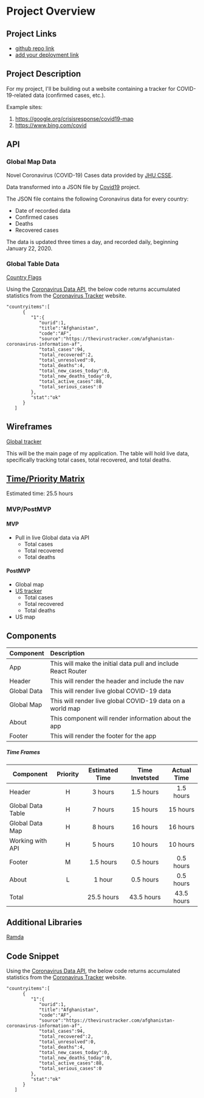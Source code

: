 # Project Overview

## Project Links

- [github repo link](https://github.com/carlynicholson/react-project)
- [add your deployment link](https://novel-covid19.netlify.com/)

## Project Description

For my project, I'll be building out a website containing a tracker for COVID-19-related data (confirmed cases, etc.). 

Example sites:
1. https://google.org/crisisresponse/covid19-map
2. https://www.bing.com/covid


## API

### Global Map Data

Novel Coronavirus (COVID-19) Cases data provided by [JHU CSSE](https://github.com/CSSEGISandData/COVID-19).

Data transformed into a JSON file by [Covid19](https://github.com/pomber/covid19) project. 

The JSON file contains the following Coronavirus data for every country: 
- Date of recorded data
- Confirmed cases
- Deaths
- Recovered cases

The data is updated three times a day, and recorded daily, beginning January 22, 2020.

### Global Table Data

[Country Flags](https://www.countryflags.io/)

Using the [Coronavirus Data API](https://thevirustracker.com/api), the below code returns accumulated statistics from the [Coronavirus Tracker](https://thevirustracker.com/) website. 

```
"countryitems":[
      {
         "1":{
            "ourid":1,
            "title":"Afghanistan",
            "code":"AF",
            "source":"https://thevirustracker.com/afghanistan-coronavirus-information-af",
            "total_cases":94,
            "total_recovered":2,
            "total_unresolved":0,
            "total_deaths":4,
            "total_new_cases_today":0,
            "total_new_deaths_today":0,
            "total_active_cases":88,
            "total_serious_cases":0
         },
         "stat":"ok"
      }
   ]
```


## Wireframes

[Global tracker](https://res.cloudinary.com/df6sigxz7/image/upload/v1585329950/covid-tracker/project-worksheet/covid-tracker.png)

This will be the main page of my application. The table will hold live data, specifically tracking total cases, total recovered, and total deaths. 


## [Time/Priority Matrix](https://res.cloudinary.com/df6sigxz7/image/upload/v1585278437/covid-tracker/project-worksheet/priority_matrix.png)

Estimated time: 25.5 hours

### MVP/PostMVP

#### MVP 
- Pull in live Global data via API
	- Total cases
	- Total recovered
	- Total deaths

#### PostMVP

- Global map
- [US tracker](https://res.cloudinary.com/df6sigxz7/image/upload/v1585277946/covid-tracker/project-worksheet/main.png)
	- Total cases
	- Total recovered
	- Total deaths
- US map

## Components

| Component | Description | 
| --- | :--- | 
| App | This will make the initial data pull and include React Router | 
| Header | This will render the header and include the nav | 
| Global Data | This will render live global COVID-19 data | 
| Global Map | This will render live global COVID-19 data on a world map | 
| About | This component will render information about the app | 
| Footer | This will render the footer for the app | 

##### Time Frames

| Component | Priority | Estimated Time | Time Invetsted | Actual Time |
| --- | :---: |  :---: | :---: | :---: |
| Header | H | 3 hours | 1.5 hours | 1.5 hours |
| Global Data Table | H | 7 hours | 15 hours | 15 hours |
| Global Data Map | H | 8 hours | 16 hours | 16 hours |
| Working with API | H | 5 hours | 10 hours | 10 hours |
| Footer | M | 1.5 hours | 0.5 hours | 0.5 hours |
| About | L | 1 hour | 0.5 hours | 0.5 hours |
| Total |   | 25.5 hours | 43.5 hours | 43.5 hours |

## Additional Libraries
 [Ramda](https://ramdajs.com/docs/)

## Code Snippet

Using the [Coronavirus Data API](https://thevirustracker.com/api), the below code returns accumulated statistics from the [Coronavirus Tracker](https://thevirustracker.com/) website. 

```
"countryitems":[
      {
         "1":{
            "ourid":1,
            "title":"Afghanistan",
            "code":"AF",
            "source":"https://thevirustracker.com/afghanistan-coronavirus-information-af",
            "total_cases":94,
            "total_recovered":2,
            "total_unresolved":0,
            "total_deaths":4,
            "total_new_cases_today":0,
            "total_new_deaths_today":0,
            "total_active_cases":88,
            "total_serious_cases":0
         },
         "stat":"ok"
      }
   ]
```

